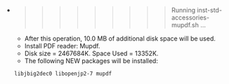 * >>>>>>>>> Running inst-std-accessories-mupdf.sh ...
  * After this operation, 10.0 MB of additional disk space will be used.
  * Install PDF reader: Mupdf.
  * Disk size = 2467684K. Space Used = 13352K.
  * The following NEW packages will be installed:
  ```bash
  libjbig2dec0 libopenjp2-7 mupdf
  ```
